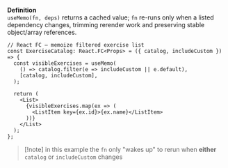 **Definition**  
`useMemo(fn, deps)` returns a cached value; `fn` re-runs only when a listed dependency changes, trimming rerender work and preserving stable object/array references.

```tsx
// React FC – memoize filtered exercise list
const ExerciseCatalog: React.FC<Props> = ({ catalog, includeCustom }) => {
  const visibleExercises = useMemo(
    () => catalog.filter(e => includeCustom || e.default),
    [catalog, includeCustom],
  );

  return (
    <List>
      {visibleExercises.map(ex => (
        <ListItem key={ex.id}>{ex.name}</ListItem>
      ))}
    </List>
  );
};
```
> [!note] in this example
> the `fn` only "wakes up" to rerun when **either** `catalog` or `includeCustom` changes
